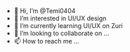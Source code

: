 - 👋 Hi, I’m @Temi0404
- 👀 I’m interested in UI/UX design
- 🌱 I’m currently learning UI/UX on Zuri
- 💞️ I’m looking to collaborate on ...
- 📫 How to reach me ...

<!---
Temi0404/Temi0404 is a ✨ special ✨ repository because its `README.md` (this file) appears on your GitHub profile.
You can click the Preview link to take a look at your changes.
--->
